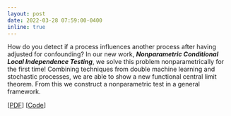 ```yaml
---
layout: post
date: 2022-03-28 07:59:00-0400
inline: true
---
```


How do you detect if a process influences another process after having adjusted for confounding? In our new work, __*Nonparametric Conditional Local Independence Testing*__, we solve this problem nonparametrically for the first time! Combining techniques from double machine learning and stochastic processes, we are able to show a new functional central limit theorem. From this we construct a nonparametric test in a general framework. 

[[PDF](https://arxiv.org/pdf/2203.13559.pdf)]
[[Code](https://github.com/AlexanderChristgau/nonparametric-cli-test)]